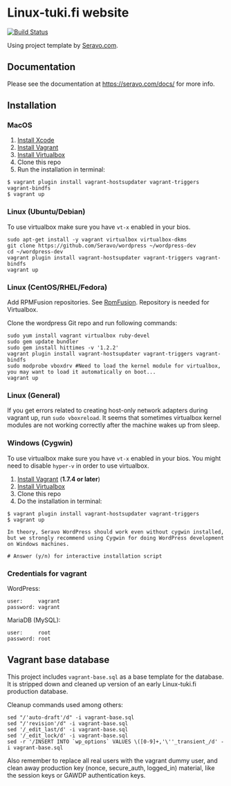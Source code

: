 # Linux-tuki.fi website
[![Build Status](https://travis-ci.org/Seravo/linux-tuki.fi.svg?branch=master)](https://travis-ci.org/Seravo/linux-tuki.fi)

Using project template by [Seravo.com](https://seravo.com).

## Documentation

Please see the documentation at https://seravo.com/docs/ for more info.

## Installation

### MacOS

1. [Install Xcode](https://developer.apple.com/xcode/downloads/)
2. [Install Vagrant](http://docs.vagrantup.com/v2/installation/)
3. [Install Virtualbox](https://www.virtualbox.org/wiki/Downloads)
4. Clone this repo
5. Run the installation in terminal:
```
$ vagrant plugin install vagrant-hostsupdater vagrant-triggers vagrant-bindfs
$ vagrant up
```

### Linux (Ubuntu/Debian)

To use virtualbox make sure you have ```vt-x``` enabled in your bios.

```
sudo apt-get install -y vagrant virtualbox virtualbox-dkms
git clone https://github.com/Seravo/wordpress ~/wordpress-dev
cd ~/wordpress-dev
vagrant plugin install vagrant-hostsupdater vagrant-triggers vagrant-bindfs
vagrant up
```

### Linux (CentOS/RHEL/Fedora)

Add RPMFusion repositories. See  [RpmFusion](http://rpmfusion.org/). Repository is
needed for Virtualbox.

Clone the wordpress Git repo and run following commands:

```
sudo yum install vagrant virtualbox ruby-devel
sudo gem update bundler
sudo gem install hittimes -v '1.2.2'
vagrant plugin install vagrant-hostsupdater vagrant-triggers vagrant-bindfs
sudo modprobe vboxdrv #Need to load the kernel module for virtualbox, you may want to load it automatically on boot...
vagrant up
```

### Linux (General)

If you get errors related to creating host-only network adapters during vagrant up, run ```sudo vboxreload```.
It seems that sometimes virtualbox kernel modules are not working correctly after the machine wakes up from sleep.


### Windows (Cygwin)

To use virtualbox make sure you have ```vt-x``` enabled in your bios.
You might need to disable ```hyper-v``` in order to use virtualbox.

1. [Install Vagrant](http://docs.vagrantup.com/v2/installation/) (**1.7.4 or later**)
2. [Install Virtualbox](https://www.virtualbox.org/wiki/Downloads)
3. Clone this repo
4. Do the installation in terminal:
```
$ vagrant plugin install vagrant-hostsupdater vagrant-triggers
$ vagrant up

In theory, Seravo WordPress should work even without cygwin installed, but we strongly recommend using Cygwin for doing WordPress development on Windows machines.

# Answer (y/n) for interactive installation script
```

### Credentials for vagrant

WordPress:
```
user:     vagrant
password: vagrant
```

MariaDB (MySQL):
```
user:     root
password: root
```

## Vagrant base database

This project includes `vagrant-base.sql` as a base template for the database. It is stripped down and cleaned up version of an early Linux-tuki.fi production database.

Cleanup commands used among others:
```
sed "/'auto-draft'/d" -i vagrant-base.sql
sed "/'revision'/d" -i vagrant-base.sql
sed '/_edit_last/d' -i vagrant-base.sql
sed '/_edit_lock/d' -i vagrant-base.sql
sed -r '/INSERT INTO `wp_options` VALUES \([0-9]+,'\''_transient_/d' -i vagrant-base.sql
```

Also remember to replace all real users with the vagrant dummy user, and clean away production key (nonce, secure_auth, logged_in) material, like the session keys or GAWDP authentication keys.
